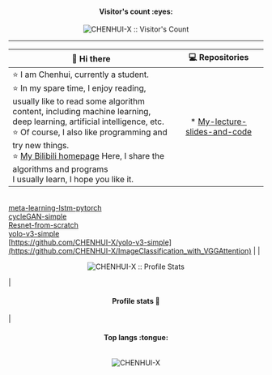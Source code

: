 
<h4 align="center">Visitor's count :eyes:</h4>

<p align="center"><img src="https://profile-counter.glitch.me/{CHENHUI-X}/count.svg" alt="CHENHUI-X :: Visitor's Count" /></p>  

---


|  👋 Hi there     |     💻 Repositories          |
|  --------------  |                           :----:                         |
| ⭐️ I am Chenhui, currently a student.<br> ⭐ In my spare time, I enjoy reading, usually like to read some algorithm <br>content, including machine learning, deep learning, artificial intelligence, etc. <br>⭐️ Of course, I also like programming and try new things. <br>⭐️ [My Bilibili homepage](https://space.bilibili.com/294132471) Here, I share the algorithms and programs <br>I usually learn, I hope you like it.  | * [ My-lecture-slides-and-code ]( https://github.com/CHENHUI-X/My-lecture-slides-and-code )
<br> [meta-learning-lstm-pytorch]( https://github.com/CHENHUI-X/meta-learning-lstm-pytorch )
<br> [cycleGAN-simple]( https://github.com/CHENHUI-X/cycleGAN-simple )
<br> [Resnet-from-scratch]( https://github.com/CHENHUI-X/Resnet-from-scratch )
<br> [yolo-v3-simple]( https://github.com/CHENHUI-X/yolo-v3-simple)
<br> [https://github.com/CHENHUI-X/yolo-v3-simple](https://github.com/CHENHUI-X/ImageClassification_with_VGGAttention) |
|<p align="center"><img src="https://github-readme-stats.vercel.app/api?username=CHENHUI-X&show_icons=true&theme=synthwave" alt="CHENHUI-X :: Profile Stats" /></p> |<h4 align="center">Profile stats :musical_keyboard:</h4>  |



 <h4 align="center">Top langs :tongue:</h4>

<img width=300/><p align="center"><img src="https://github-readme-stats.vercel.app/api/top-langs/?username=CHENHUI-X&langs_count=10&theme=tokyonight&layout=compact" alt="CHENHUI-X" /></p>

